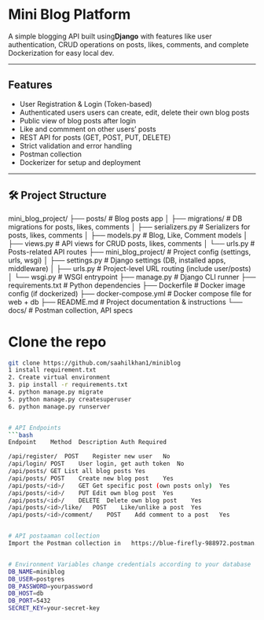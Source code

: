 # Mini Blog Platform

A simple blogging API built using**Django** with features like user authentication, CRUD operations on posts, likes, comments, and complete Dockerization for easy local dev.

---

## Features

- User Registration & Login (Token-based)
- Authenticated users users can create, edit, delete their own blog posts
- Public view of blog posts after login
- Like and commment on other users’ posts
- REST API for posts (GET, POST, PUT, DELETE)
- Strict validation and error handling
- Postman collection
- Dockerizer for setup and deployment

---

## 🛠️ Project Structure
mini_blog_project/
├── posts/ # Blog posts app
│ ├── migrations/ # DB migrations for posts, likes, comments
│ ├── serializers.py # Serializers for posts, likes, comments
│ ├── models.py # Blog, Like, Comment models
│ ├── views.py # API views for CRUD posts, likes, comments
│ └── urls.py # Posts-related API routes
├── mini_blog_project/ # Project config (settings, urls, wsgi)
│ ├── settings.py # Django settings (DB, installed apps, middleware)
│ ├── urls.py # Project-level URL routing (include user/posts)
│ └── wsgi.py # WSGI entrypoint
├── manage.py # Django CLI runner
├── requirements.txt # Python dependencies
├── Dockerfile # Docker image config (if dockerized)
├── docker-compose.yml # Docker compose file for web + db
├── README.md # Project documentation & instructions
└── docs/ # Postman collection, API specs


# **Clone the repo**
```bash
git clone https://github.com/saahilkhan1/miniblog
1 install requirement.txt
2. Create virtual environment
3. pip install -r requirements.txt
4. python manage.py migrate
5. python manage.py createsuperuser
6. python manage.py runserver


# API Endpoints
```bash
Endpoint	Method  Description	Auth Required

/api/register/	POST	Register new user	No
/api/login/	POST	User login, get auth token	No
/api/posts/	GET	List all blog posts	Yes
/api/posts/	POST	Create new blog post	Yes
/api/posts/<id>/	GET	Get specific post (own posts only)	Yes
/api/posts/<id>/	PUT	Edit own blog post	Yes
/api/posts/<id>/	DELETE	Delete own blog post	Yes
/api/posts/<id>/like/	POST	Like/unlike a post	Yes
/api/posts/<id>/comment/	POST	Add comment to a post	Yes


# API postaaman collection
Import the Postman collection in   https://blue-firefly-988972.postman.co/workspace/My-Workspace~64bfad59-3cd9-4f86-8311-284a4467d47e/collection/27157812-792d9a21-cb46-44ab-98e0-007336b55eee?action=share&creator=27157812    to test all APIs easily.


# Environment Variables change credentials according to your database
DB_NAME=miniblog
DB_USER=postgres
DB_PASSWORD=yourpassword
DB_HOST=db
DB_PORT=5432
SECRET_KEY=your-secret-key








